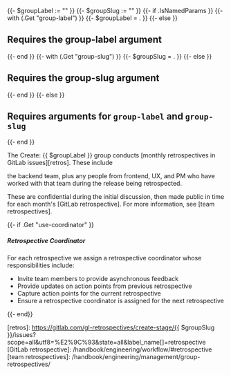 {{- $groupLabel := "" }}
{{- $groupSlug := "" }}
{{- if .IsNamedParams }}
    {{- with (.Get "group-label") }}
        {{- $groupLabel = . }}
    {{- else }}
        <h2>Requires the group-label argument</h2>
    {{- end }}
    {{- with (.Get "group-slug") }}
        {{- $groupSlug = . }}
    {{- else }}
        <h2>Requires the group-slug argument</h2>
    {{- end }}
{{- else }}
    <h2>Requires arguments for <code>group-label</code> and <code>group-slug</code></h2>
{{- end }}

<!-- markdownlint-disable MD052 -->
The Create: {{ $groupLabel }} group conducts [monthly retrospectives in GitLab issues][retros]. These include
<!-- markdownlint-enable MD052 -->
the backend team, plus any people from frontend, UX, and PM who have worked with
that team during the release being retrospected.

These are confidential during the initial discussion, then made public in time
for each month's [GitLab retrospective]. For more information, see [team
retrospectives].

{{- if .Get "use-coordinator" }}

##### Retrospective Coordinator

For each retrospective we assign a retrospective coordinator whose responsibilities include:

  * Invite team members to provide asynchronous feedback
  * Provide updates on action points from previous retrospective
  * Capture action points for the current retrospective
  * Ensure a retrospective coordinator is assigned for the next retrospective

{{- end}}

[retros]: https://gitlab.com/gl-retrospectives/create-stage/{{ $groupSlug }}/issues?scope=all&utf8=%E2%9C%93&state=all&label_name[]=retrospective
[GitLab retrospective]: /handbook/engineering/workflow/#retrospective
[team retrospectives]: /handbook/engineering/management/group-retrospectives/
